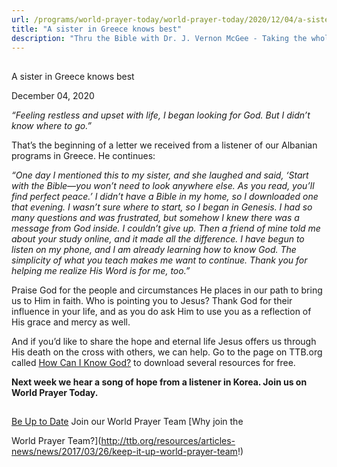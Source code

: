 ```yaml
---
url: /programs/world-prayer-today/world-prayer-today/2020/12/04/a-sister-in-greece-knows-best
title: "A sister in Greece knows best"
description: "Thru the Bible with Dr. J. Vernon McGee - Taking the whole Word to the whole world"
---
```







## 
 A sister in Greece knows best


December 04, 2020




*“Feeling restless and upset with life, I began looking for God. But I didn’t know where to go.”*

That’s the beginning of a letter we received from a listener of our Albanian programs in Greece. He continues:

*“One day I mentioned this to my sister, and she laughed and said, ‘Start with the Bible—you won’t need to look anywhere else. As you read, you’ll find perfect peace.’ I didn’t have a Bible in my home, so I downloaded one that evening. I wasn’t sure where to start, so I began in Genesis. I had so many questions and was frustrated, but somehow I knew there was a message from God inside. I couldn’t give up. Then a friend of mine told me about your study online, and it made all the difference. I have begun to listen on my phone, and I am already learning how to know God. The simplicity of what you teach makes me want to continue. Thank you for helping me realize His Word is for me, too.”*

Praise God for the people and circumstances He places in our path to bring us to Him in faith. Who is pointing you to Jesus? Thank God for their influence in your life, and as you do ask Him to use you as a reflection of His grace and mercy as well.

And if you’d like to share the hope and eternal life Jesus offers us through His death on the cross with others, we can help. Go to the page on TTB.org called [How Can I Know God?](/resources/how-can-i-know-god) to download several resources for free.

**Next week we hear a song of hope from a listener in Korea. Join us on World Prayer Today.**







## 




[Be Up to Date](http://feeds.feedburner.com/WorldPrayerToday "World Prayer Today RSS Feed")
Join our World Prayer Team
[Why join the  

World Prayer Team?](http://ttb.org/resources/articles-news/news/2017/03/26/keep-it-up-world-prayer-team!)




